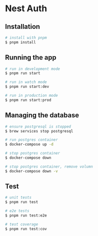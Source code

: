 # Nest Auth

## Installation

```bash
# install with pnpm
$ pnpm install
```

## Running the app

```bash
# run in development mode
$ pnpm run start

# run in watch mode
$ pnpm run start:dev

# run in production mode
$ pnpm run start:prod
```

## Managing the database

```bash
# ensure postgresql is stopped
$ brew services stop postgresql

# run postgres container
$ docker-compose up -d

# stop postgres container
$ docker-compose down

# stop postgres container, remove volumn
$ docker-compose down -v
```

## Test

```bash
# unit tests
$ pnpm run test

# e2e tests
$ pnpm run test:e2e

# test coverage
$ pnpm run test:cov
```
